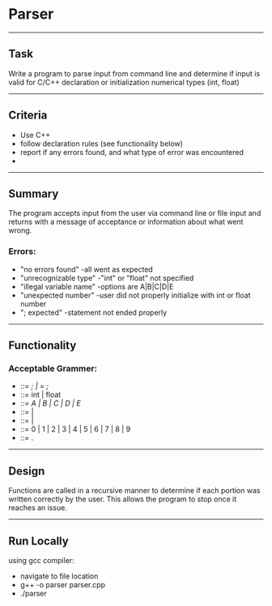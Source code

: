 # Parser
***
## Task
Write a program to parse input from command line and determine if input is valid for C/C++ declaration or initialization numerical types (int, float)
***
## Criteria
* Use C++
* follow declaration rules (see functionality below)
* report if any errors found, and what type of error was encountered
* 
***
## Summary
The program accepts input from the user via command line or file input and returns with a message of acceptance or information about what went wrong.
### Errors:
* "no errors found"		-all went as expected
* "unrecognizable type"		-"int" or "float" not specified
* "illegal variable name"	-options are A|B|C|D|E
* "unexpected number"		-user did not properly initialize with int or float number
* "; expected"			-statement not ended properly
***
## Functionality
### Acceptable Grammer:
* <declaration> ::= 	<type>  <var> ; | <type> <var> = <number> ;
* <type> 	::= 	int | float
* <var> 	::= 	A | B | C | D | E
* <number> 	::= 	<integer> | <float>
* <integer> 	::= 	<integer> <digit> | <digit>
* <digit> 	::= 	0 | 1 | 2 | 3 | 4 | 5 | 6 | 7 | 8 | 9
* <float> 	::= 	<integer> . <integer>
***
## Design
Functions are called in a recursive manner to determine if each portion was written correctly by the user. This allows the program to stop once it reaches an issue.
***
## Run Locally
using gcc compiler:
* navigate to file location
* g++ -o parser parser.cpp
* ./parser

